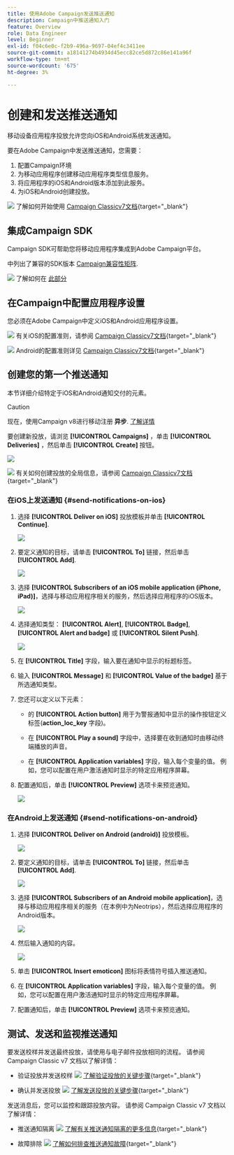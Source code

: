 ```yaml
---
title: 使用Adobe Campaign发送推送通知
description: Campaign中推送通知入门
feature: Overview
role: Data Engineer
level: Beginner
exl-id: f04c6e0c-f2b9-496a-9697-04ef4c3411ee
source-git-commit: a18141274b4934d45ecc82ce5d872c86e141a96f
workflow-type: tm+mt
source-wordcount: '675'
ht-degree: 3%

---
```


# 创建和发送推送通知

移动设备应用程序投放允许您向iOS和Android系统发送通知。

要在Adobe Campaign中发送推送通知，您需要：

1. 配置Campaign环境
1. 为移动应用程序创建移动应用程序类型信息服务。
1. 将应用程序的iOS和Android版本添加到此服务。
1. 为iOS和Android创建投放。

![](../assets/do-not-localize/book.png) 了解如何开始使用 [Campaign Classicv7文档](https://experienceleague.adobe.com/docs/campaign-classic/using/sending-messages/sending-push-notifications/about-mobile-app-channel.html){target=&quot;_blank&quot;}

## 集成Campaign SDK

Campaign SDK可帮助您将移动应用程序集成到Adobe Campaign平台。

中列出了兼容的SDK版本 [Campaign兼容性矩阵](../start/compatibility-matrix.md#MobileSDK).

![](../assets/do-not-localize/glass.png) 了解如何在 [此部分](../config/push-config.md)

<!--
### Configure Campaign Extension in Launch

You can integrate Adobe Experience Platorm Launch SDK with Campaign, by leveraging Campaign Classic extension.

![](../assets/do-not-localize/book.png) Learn more in [Adobe Mobile SDK documentation](https://aep-sdks.gitbook.io/docs/using-mobile-extensions/adobe-campaignclassic){target="_blank"}

-->

## 在Campaign中配置应用程序设置

您必须在Adobe Campaign中定义iOS和Android应用程序设置。

![](../assets/do-not-localize/book.png) 有关iOS的配置准则，请参阅 [Campaign Classicv7文档](https://experienceleague.adobe.com/docs/campaign-classic/using/sending-messages/sending-push-notifications/configure-the-mobile-app/configuring-the-mobile-application.html?lang=en#sending-messages){target=&quot;_blank&quot;}

![](../assets/do-not-localize/book.png) Android的配置准则详见 [Campaign Classicv7文档](https://experienceleague.adobe.com/docs/campaign-classic/using/sending-messages/sending-push-notifications/configure-the-mobile-app/configuring-the-mobile-application-android.html?lang=en#sending-messages){target=&quot;_blank&quot;}

## 创建您的第一个推送通知

本节详细介绍特定于iOS和Android通知交付的元素。

>[!CAUTION]
>
>现在，使用Campaign v8进行移动注册 **异步**. [了解详情](../dev/staging.md)

要创建新投放，请浏览 **[!UICONTROL Campaigns]** ，单击 **[!UICONTROL Deliveries]** ，然后单击 **[!UICONTROL Create]** 按钮。

![](assets/delivery_step_1.png)

![](../assets/do-not-localize/book.png) 有关如何创建投放的全局信息，请参阅 [Campaign Classicv7文档](https://experienceleague.adobe.com/docs/campaign-classic/using/sending-messages/key-steps-when-creating-a-delivery/steps-about-delivery-creation-steps.html?lang=en#sending-messages){target=&quot;_blank&quot;}

### 在iOS上发送通知 {#send-notifications-on-ios}

1. 选择 **[!UICONTROL Deliver on iOS]** 投放模板并单击 **[!UICONTROL Continue]**.

   ![](assets/push-template-ios.png)

1. 要定义通知的目标，请单击 **[!UICONTROL To]** 链接，然后单击 **[!UICONTROL Add]**.

   ![](assets/push-ios-select-target.png)

1. 选择 **[!UICONTROL Subscribers of an iOS mobile application (iPhone, iPad)]**，选择与移动应用程序相关的服务，然后选择应用程序的iOS版本。

   ![](assets/push-ios-subscribers.png)

1. 选择通知类型： **[!UICONTROL Alert]**, **[!UICONTROL Badge]**, **[!UICONTROL Alert and badge]** 或 **[!UICONTROL Silent Push]**.

   ![](assets/push-ios-alert.png)

1. 在 **[!UICONTROL Title]** 字段，输入要在通知中显示的标题标签。

1. 输入 **[!UICONTROL Message]** 和 **[!UICONTROL Value of the badge]** 基于所选通知类型。

1. 您还可以定义以下元素：

   * 的 **[!UICONTROL Action button]** 用于为警报通知中显示的操作按钮定义标签(**action_loc_key** 字段)。

   * 在 **[!UICONTROL Play a sound]** 字段中，选择要在收到通知时由移动终端播放的声音。

   * 在 **[!UICONTROL Application variables]** 字段，输入每个变量的值。 例如，您可以配置在用户激活通知时显示的特定应用程序屏幕。

1. 配置通知后，单击 **[!UICONTROL Preview]** 选项卡来预览通知。

   ![](assets/push-ios-preview.png)


### 在Android上发送通知 {#send-notifications-on-android}

1. 选择 **[!UICONTROL Deliver on Android (android)]** 投放模板。

   ![](assets/push-template-android.png)

1. 要定义通知的目标，请单击 **[!UICONTROL To]** 链接，然后单击 **[!UICONTROL Add]**.

   ![](assets/push-android-select-target.png)

1. 选择 **[!UICONTROL Subscribers of an Android mobile application]**，选择与移动应用程序相关的服务（在本例中为Neotrips），然后选择应用程序的Android版本。

   ![](assets/push-ios-subscribers.png)

1. 然后输入通知的内容。

   ![](assets/push-android-content.png)

1. 单击 **[!UICONTROL Insert emoticon]** 图标将表情符号插入推送通知。

1. 在 **[!UICONTROL Application variables]** 字段，输入每个变量的值。 例如，您可以配置在用户激活通知时显示的特定应用程序屏幕。

1. 配置通知后，单击 **[!UICONTROL Preview]** 选项卡来预览通知。

   <!--![](assets/push-android-preview.png)-->

## 测试、发送和监视推送通知

要发送校样并发送最终投放，请使用与电子邮件投放相同的流程。 请参阅 Campaign Classic v7 文档以了解详情：

* 验证投放并发送校样
   ![](../assets/do-not-localize/book.png) [了解验证投放的关键步骤](https://experienceleague.adobe.com/docs/campaign-classic/using/sending-messages/key-steps-when-creating-a-delivery/steps-validating-the-delivery.html){target=&quot;_blank&quot;}

* 确认并发送投放
   ![](../assets/do-not-localize/book.png) [了解发送投放的关键步骤](https://experienceleague.adobe.com/docs/campaign-classic/using/sending-messages/key-steps-when-creating-a-delivery/steps-sending-the-delivery.html?lang=en){target=&quot;_blank&quot;}

发送消息后，您可以监控和跟踪投放内容。 请参阅 Campaign Classic v7 文档以了解详情：

* 推送通知隔离
   ![](../assets/do-not-localize/book.png) [了解有关推送通知隔离的更多信息](https://experienceleague.adobe.com/docs/campaign-classic/using/sending-messages/monitoring-deliveries/understanding-quarantine-management.html?lang=en#push-notification-quarantines){target=&quot;_blank&quot;}

* 故障排除
   ![](../assets/do-not-localize/book.png) [了解如何排查推送通知故障](https://experienceleague.adobe.com/docs/campaign-classic/using/sending-messages/sending-push-notifications/troubleshooting.html?lang=en){target=&quot;_blank&quot;}
